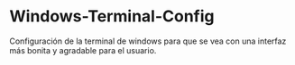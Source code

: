# Windows-Terminal-Config
Configuración de la terminal de windows para que se vea con una interfaz más bonita y agradable para el usuario.
